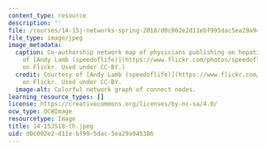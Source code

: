 ```yaml
---
content_type: resource
description: ''
file: /courses/14-15j-networks-spring-2018/d0c002e2d11ebf995dac5ea29a945386_14-15JS18-th.jpeg
file_type: image/jpeg
image_metadata:
  caption: Co-authorship network map of physicians publishing on hepatitis C. (Courtesy
    of [Andy Lamb (speedoflife)](https://www.flickr.com/photos/speedoflife/8273922515)
    on Flickr. Used under CC-BY.)
  credit: Courtesy of [Andy Lamb (speedoflife)](https://www.flickr.com/photos/speedoflife/8273922515)
    on Flickr. Used under CC-BY.
  image-alt: Colorful network graph of connect nodes.
learning_resource_types: []
license: https://creativecommons.org/licenses/by-nc-sa/4.0/
ocw_type: OCWImage
resourcetype: Image
title: 14-15JS18-th.jpeg
uid: d0c002e2-d11e-bf99-5dac-5ea29a945386
---
```

